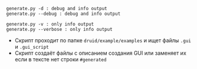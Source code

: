```
generate.py -d : debug and info output
generate.py --debug : debug and info output

generate.py -v : only info output
generate.py --verbose : only info output
```

- Скрипт проходит по папке `druid/example/examples` и ищет файлы `.gui` и `.gui_script`
- Скрипт создаёт файлы с описанием создания GUI или заменяет их если в тексте нет строки `#generated`

